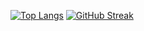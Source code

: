 [![Top Langs](https://github-readme-stats.vercel.app/api/top-langs/?username=kzl00&layout=compact)](https://github.com/anuraghazra/github-readme-stats)
[![GitHub Streak](https://github-readme-streak-stats.herokuapp.com?user=KZL00&theme=darcula&date_format=j%20M%5B%20Y%5D)](https://git.io/streak-stats)
